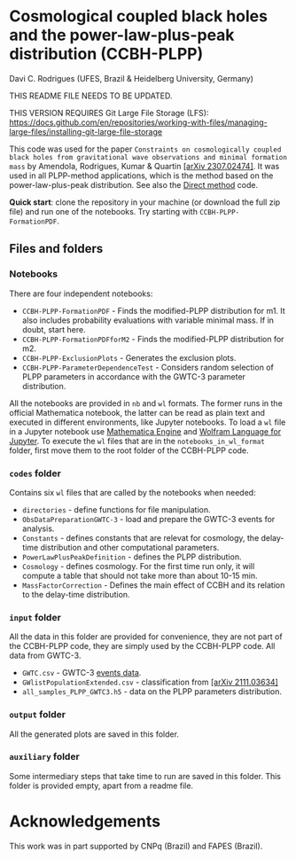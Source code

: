 # Cosmological coupled black holes and the power-law-plus-peak distribution (CCBH-PLPP)

Davi C. Rodrigues (UFES, Brazil & Heidelberg University, Germany)

THIS README FILE NEEDS TO BE UPDATED.

THIS VERSION REQUIRES Git Large File Storage (LFS): https://docs.github.com/en/repositories/working-with-files/managing-large-files/installing-git-large-file-storage

This code was used for the paper `Constraints on cosmologically coupled black holes from gravitational wave observations and minimal formation mass` by Amendola, Rodrigues, Kumar & Quartin [[arXiv 2307.02474]](https://arxiv.org/abs/2307.02474). It was used in all PLPP-method applications, which is the method based on the power-law-plus-peak distribution.  See also the [Direct method](https://github.com/itpamendola/CCBH-direct) code.

**Quick start**: clone the repository in your machine (or download the full zip file) and run one of the notebooks. Try starting with `CCBH-PLPP-FormationPDF`.  


## Files and folders


### Notebooks
There are four independent notebooks:
* `CCBH-PLPP-FormationPDF` - Finds the modified-PLPP distribution for m1. It also includes probability evaluations with variable minimal mass. If in doubt, start here.
* `CCBH-PLPP-FormationPDFforM2` - Finds the modified-PLPP distribution for m2.
* `CCBH-PLPP-ExclusionPlots` - Generates the exclusion plots.
* `CCBH-PLPP-ParameterDependenceTest` - Considers random selection of PLPP parameters in accordance with the GWTC-3 parameter distribution. 

All the notebooks are provided in `nb` and `wl` formats. The former runs in the official Mathematica notebook, the latter can be read as plain text and executed in different environments, like Jupyter notebooks. To load a `wl` file in a Jupyter notebook use [Mathematica Engine](https://www.wolfram.com/engine/) and [Wolfram Language for Jupyter](https://github.com/WolframResearch/WolframLanguageForJupyter). To execute the `wl` files that are in the `notebooks_in_wl_format` folder, first move them to the root folder of the CCBH-PLPP code.

### `codes` folder
Contains six `wl` files that are called by the notebooks when needed:
* `directories` - define functions for file manipulation.
* `ObsDataPreparationGWTC-3` - load and prepare the GWTC-3 events for analysis.
* `Constants` - defines constants that are relevat for cosmology, the delay-time distribution and other computational parameters.
* `PowerLawPlusPeakDefinition` - defines the PLPP distribution.
* `Cosmology` - defines cosmology. For the first time run only, it will compute a table that should not take more than about 10-15 min. 
* `MassFactorCorrection` - Defines the main effect of CCBH and its relation to the delay-time distribution.

### `input` folder
All the data in this folder are provided for convenience, they are not part of the CCBH-PLPP code, they are simply used by the CCBH-PLPP code. All data from GWTC-3.

* `GWTC.csv` -  GWTC-3 [events data](https://www.gw-openscience.org/eventapi/html/GWTC/).
* `GWlistPopulationExtended.csv` - classification from [[arXiv 2111.03634]](https://arxiv.org/abs/2111.03634)
* `all_samples_PLPP_GWTC3.h5` - data on the PLPP parameters distribution.

### `output` folder
All the generated plots are saved in this folder. 

### `auxiliary` folder
Some intermediary steps that take time to run are saved in this folder. This folder is provided empty, apart from a readme file.

 # Acknowledgements

This work was in part supported by CNPq (Brazil) and FAPES (Brazil).